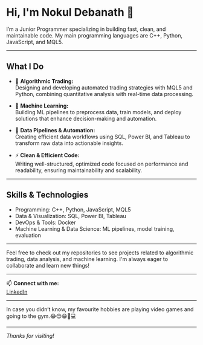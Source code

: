 # Hi, I'm Nokul Debanath 👋

I’m a Junior Programmer specializing in building fast, clean, and maintainable code. My main programming languages are C++, Python, JavaScript, and MQL5.

---

## What I Do

- 🚀 **Algorithmic Trading:**  
  Designing and developing automated trading strategies with MQL5 and Python, combining quantitative analysis with real-time data processing.

- 🤖 **Machine Learning:**  
  Building ML pipelines to preprocess data, train models, and deploy solutions that enhance decision-making and automation.

- 🔧 **Data Pipelines & Automation:**  
  Creating efficient data workflows using SQL, Power BI, and Tableau to transform raw data into actionable insights.

- ⚡ **Clean & Efficient Code:**  
  Writing well-structured, optimized code focused on performance and readability, ensuring maintainability and scalability.

---

## Skills & Technologies

- Programming: C++, Python, JavaScript, MQL5  
- Data & Visualization: SQL, Power BI, Tableau  
- DevOps & Tools: Docker  
- Machine Learning & Data Science: ML pipelines, model training, evaluation

---

Feel free to check out my repositories to see projects related to algorithmic trading, data analysis, and machine learning. I'm always eager to collaborate and learn new things!

---

📫 **Connect with me:**  
[LinkedIn](https://www.linkedin.com/in/nokul-debanath-750a56352)

---

In case you didn’t know, my favourite hobbies are playing video games and going to the gym.😂😊😁💪💻

---

*Thanks for visiting!*
